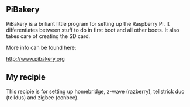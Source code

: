 ## PiBakery
PiBakery is a briliant little program for setting up the Raspberry Pi. It differentiates between stuff to do in first boot and all other boots. It also takes care of creating the SD card.

More info can be found here:

http://www.pibakery.org

## My recipie
This recipie is for setting up homebridge, z-wave (razberry), tellstrick duo (telldus) and zigbee (conbee).


